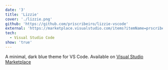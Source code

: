 ```yaml
---
date: '3'
title: 'Lizzie'
cover: './lizzie.png'
github: 'https://github.com/priscribeiro/lizzie-vscode'
external: 'https://marketplace.visualstudio.com/items?itemName=prscribeiro.lizzie-theme'
tech:
  - Visual Studio Code
show: 'true'
---
```


A minimal, dark blue theme for VS Code. Available on [Visual Studio Marketplace](https://marketplace.visualstudio.com/items?itemName=prscribeiro.lizzie-theme)
